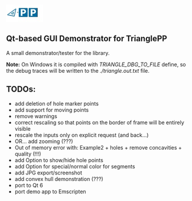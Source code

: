 ![triangle-PP's logo](../triangle-PP-sm.jpg) 
<!-- img src="../triangle-PP-sm.jpg" alt="triangle-PP's logo" width="160"/ -->
## Qt-based GUI Demonstrator for TrianglePP

A small demonstrator/tester for the library.

**Note:** On Windows it is compiled with *TRIANGLE_DBG_TO_FILE* define, so the debug traces will be written to the *./triangle.out.txt* file.

## TODOs:
 - add deletion of hole marker points
 - add support for moving points
 - remove warnings
 - correct rescaling so that points on the border of frame will be entirely visible
 - rescale the inputs only on explicit request (and back...)
 - OR... add zooming (???)
 - Out of memory error with: Example2 + holes + remove concavities + quality (!!!)
 - add Option to show/hide hole points 
 - add Option for special/normal color for segments 
 - add JPG export/screenshot
 - add convex hull demonstration (???)
 - port to Qt 6
 - port demo app to Emscripten
